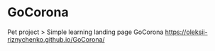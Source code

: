 # GoCorona
Pet project > Simple learning landing page GoCorona
https://oleksii-riznychenko.github.io/GoCorona/
